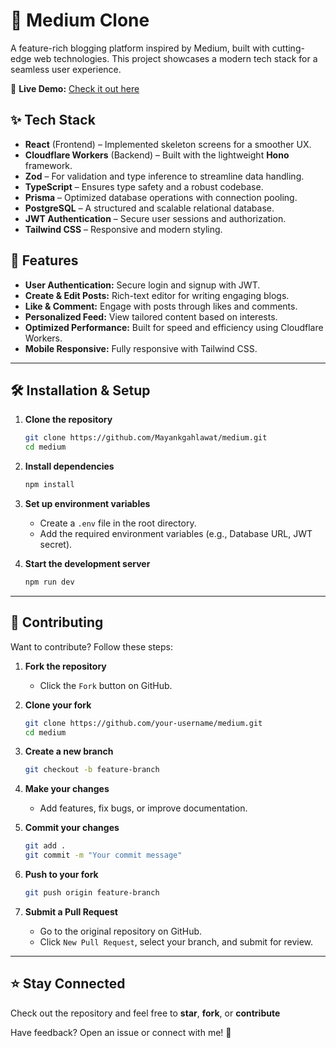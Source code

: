 # 🌟 Medium Clone

A feature-rich blogging platform inspired by Medium, built with cutting-edge web technologies. This project showcases a modern tech stack for a seamless user experience.

🔗 **Live Demo:** [Check it out here](https://medium0.pages.dev/)

## ✨ Tech Stack
- **React** (Frontend) – Implemented skeleton screens for a smoother UX.
- **Cloudflare Workers** (Backend) – Built with the lightweight **Hono** framework.
- **Zod** – For validation and type inference to streamline data handling.
- **TypeScript** – Ensures type safety and a robust codebase.
- **Prisma** – Optimized database operations with connection pooling.
- **PostgreSQL** – A structured and scalable relational database.
- **JWT Authentication** – Secure user sessions and authorization.
- **Tailwind CSS** – Responsive and modern styling.

## 📌 Features
- **User Authentication:** Secure login and signup with JWT.
- **Create & Edit Posts:** Rich-text editor for writing engaging blogs.
- **Like & Comment:** Engage with posts through likes and comments.
- **Personalized Feed:** View tailored content based on interests.
- **Optimized Performance:** Built for speed and efficiency using Cloudflare Workers.
- **Mobile Responsive:** Fully responsive with Tailwind CSS.

---

## 🛠 Installation & Setup

1. **Clone the repository**
   ```sh
   git clone https://github.com/Mayankgahlawat/medium.git
   cd medium
   ```

2. **Install dependencies**
   ```sh
   npm install
   ```

3. **Set up environment variables**
   - Create a `.env` file in the root directory.
   - Add the required environment variables (e.g., Database URL, JWT secret).

4. **Start the development server**
   ```sh
   npm run dev
   ```

---

## 🤝 Contributing

Want to contribute? Follow these steps:

1. **Fork the repository**
   - Click the `Fork` button on GitHub.

2. **Clone your fork**
   ```sh
   git clone https://github.com/your-username/medium.git
   cd medium
   ```

3. **Create a new branch**
   ```sh
   git checkout -b feature-branch
   ```

4. **Make your changes**
   - Add features, fix bugs, or improve documentation.

5. **Commit your changes**
   ```sh
   git add .
   git commit -m "Your commit message"
   ```

6. **Push to your fork**
   ```sh
   git push origin feature-branch
   ```

7. **Submit a Pull Request**
   - Go to the original repository on GitHub.
   - Click `New Pull Request`, select your branch, and submit for review.

---

## ⭐ Stay Connected
Check out the repository and feel free to **star**, **fork**, or **contribute**

Have feedback? Open an issue or connect with me! 🤝
